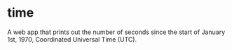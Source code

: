 # time

A web app that prints out the number of seconds since the start of January 1st, 1970, Coordinated Universal Time (UTC).
